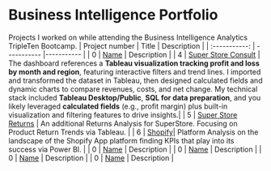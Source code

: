 # Business Intelligence Portfolio
Projects I worked on while attending the Business Intelligence Analytics TripleTen Bootcamp.
| Project number | Title | Description |
| :-----------: | ----------- |----------- |
| 0 | [Name](Link) | Description |
| 4 | [Super Store Consult](https://public.tableau.com/app/profile/clinton.bullock/viz/Sprint4FinalProject-ClintonBullock/ProfitsLosses2) | The dashboard references a **Tableau visualization tracking profit and loss by month and region**, featuring interactive filters and trend lines. I imported and transformed the dataset in Tableau, then designed calculated fields and dynamic charts to compare revenues, costs, and net change. My technical stack included **Tableau Desktop/Public**, **SQL for data preparation**, and you likely leveraged **calculated fields** (e.g., profit margin) plus built-in visualization and filtering features to drive insights.|
| 5 | [Super Store Returns](https://public.tableau.com/app/profile/clinton.bullock/viz/Spint5FinalProject/Story) | An additional Returns Analysis for SuperStore. Focusing on Product Return Trends via Tableau. | 
| 6 | [Shopify](https://docs.google.com/document/d/13lbtLG9hg92o74woSwebbsXEfaQ2ZUNQziFmQbUG_n8/edit?usp=sharing)| Platform Analysis on the landscape of the Shopify App platform finding KPIs that play into its success via Power BI. |
| 0 | [Name](Link) | Description |
| 0 | [Name](Link) | Description |
| 0 | [Name](Link) | Description |
| 0 | [Name](Link) | Description |
